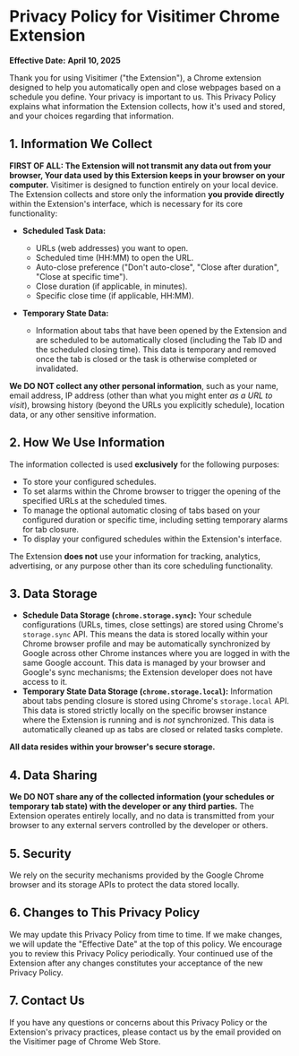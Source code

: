 # Privacy Policy for Visitimer Chrome Extension

**Effective Date:** **April 10, 2025**

Thank you for using Visitimer ("the Extension"), a Chrome extension designed to help you automatically open and close webpages based on a schedule you define. Your privacy is important to us. This Privacy Policy explains what information the Extension collects, how it's used and stored, and your choices regarding that information.

## 1. Information We Collect

**FIRST OF ALL: The Extension will not transmit any data out from your browser, Your data used by this Extersion keeps in your browser on your computer.**
Visitimer is designed to function entirely on your local device. The Extension collects and store only the information **you provide directly** within the Extension's interface, which is necessary for its core functionality:

*   **Scheduled Task Data:**
    *   URLs (web addresses) you want to open.
    *   Scheduled time (HH:MM) to open the URL.
    *   Auto-close preference ("Don't auto-close", "Close after duration", "Close at specific time").
    *   Close duration (if applicable, in minutes).
    *   Specific close time (if applicable, HH:MM).

*   **Temporary State Data:**
    *   Information about tabs that have been opened by the Extension and are scheduled to be automatically closed (including the Tab ID and the scheduled closing time). This data is temporary and removed once the tab is closed or the task is otherwise completed or invalidated.

**We DO NOT collect any other personal information**, such as your name, email address, IP address (other than what you might enter *as a URL to visit*), browsing history (beyond the URLs you explicitly schedule), location data, or any other sensitive information.

## 2. How We Use Information

The information collected is used **exclusively** for the following purposes:

*   To store your configured schedules.
*   To set alarms within the Chrome browser to trigger the opening of the specified URLs at the scheduled times.
*   To manage the optional automatic closing of tabs based on your configured duration or specific time, including setting temporary alarms for tab closure.
*   To display your configured schedules within the Extension's interface.

The Extension **does not** use your information for tracking, analytics, advertising, or any purpose other than its core scheduling functionality.

## 3. Data Storage

*   **Schedule Data Storage (`chrome.storage.sync`):** Your schedule configurations (URLs, times, close settings) are stored using Chrome's `storage.sync` API. This means the data is stored locally within your Chrome browser profile and may be automatically synchronized by Google across other Chrome instances where you are logged in with the same Google account. This data is managed by your browser and Google's sync mechanisms; the Extension developer does not have access to it.
*   **Temporary State Data Storage (`chrome.storage.local`):** Information about tabs pending closure is stored using Chrome's `storage.local` API. This data is stored strictly locally on the specific browser instance where the Extension is running and is *not* synchronized. This data is automatically cleaned up as tabs are closed or related tasks complete.

**All data resides within your browser's secure storage.**

## 4. Data Sharing

**We DO NOT share any of the collected information (your schedules or temporary tab state) with the developer or any third parties.** The Extension operates entirely locally, and no data is transmitted from your browser to any external servers controlled by the developer or others.

## 5. Security

We rely on the security mechanisms provided by the Google Chrome browser and its storage APIs to protect the data stored locally.

## 6. Changes to This Privacy Policy

We may update this Privacy Policy from time to time. If we make changes, we will update the "Effective Date" at the top of this policy. We encourage you to review this Privacy Policy periodically. Your continued use of the Extension after any changes constitutes your acceptance of the new Privacy Policy.

## 7. Contact Us

If you have any questions or concerns about this Privacy Policy or the Extension's privacy practices, please contact us by the email provided on the Visitimer page of Chrome Web Store.